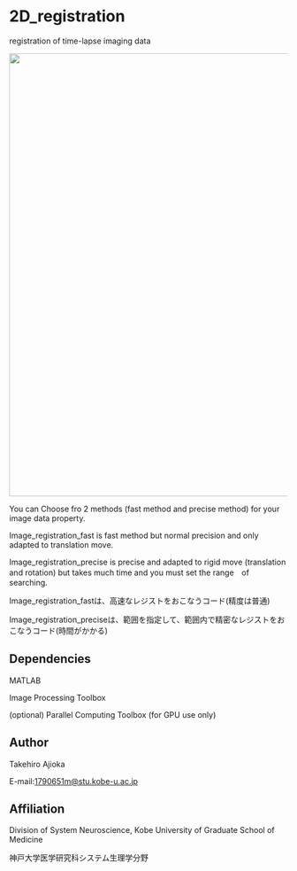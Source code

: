 # 2D_registration
registration of time-lapse imaging data

<img src="doc/demo.gif" width="800" align="below">


You can Choose fro 2 methods (fast method and precise method) for your image data property.

Image_registration_fast is fast method but normal precision and only adapted to translation move.

Image_registration_precise is precise and adapted to rigid move (translation and rotation) but takes much time and you must set the range　of searching.

Image_registration_fastは、高速なレジストをおこなうコード(精度は普通)

Image_registration_preciseは、範囲を指定して、範囲内で精密なレジストをおこなうコード(時間がかかる)


## Dependencies
MATLAB

Image Processing Toolbox

(optional) Parallel Computing Toolbox (for GPU use only)


## Author
Takehiro Ajioka 

E-mail:1790651m@stu.kobe-u.ac.jp

## Affiliation

Division of System Neuroscience, Kobe University of Graduate School of Medicine

神戸大学医学研究科システム生理学分野
